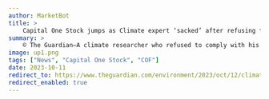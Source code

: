 ```yaml
---
author: MarketBot
title: >
    Capital One Stock jumps as Climate expert ‘sacked’ after refusing flight to Germany over carbon emissions
summary: >
    © The Guardian—A climate researcher who refused to comply with his employer’s demand to fly at short notice back to Germany from the Solomon Islands says he has been fired from his job.
image: up1.png
tags: ["News", "Capital One Stock", "COF"]
date: 2023-10-11
redirect_to: https://www.theguardian.com/environment/2023/oct/12/climate-researcher-who-refused-to-fly-back-from-research-trip-is-sacked
redirect_enabled: true
---
```

